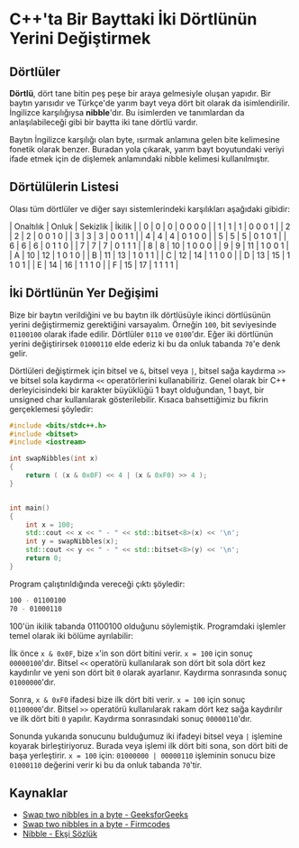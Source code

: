 # C++'ta Bir Bayttaki İki Dörtlünün Yerini Değiştirmek

## Dörtlüler

**Dörtlü**, dört tane bitin peş peşe bir araya gelmesiyle oluşan yapıdır. Bir baytın yarısıdır ve Türkçe'de yarım bayt veya dört bit olarak da isimlendirilir. İngilizce karşılığıysa **nibble**'dır. Bu isimlerden ve tanımlardan da anlaşılabileceği gibi bir baytta iki tane dörtlü vardır.

Baytın İngilizce karşılığı olan byte, ısırmak anlamına gelen bite kelimesine fonetik olarak benzer. Buradan yola çıkarak, yarım bayt boyutundaki veriyi ifade etmek için de dişlemek anlamındaki nibble kelimesi kullanılmıştır.


## Dörtülülerin Listesi

Olası tüm dörtlüler ve diğer sayı sistemlerindeki karşılıkları aşağıdaki gibidir:

| Onaltılık | Onluk | Sekizlik | İkilik |
| 0 | 0 | 0 | 0 0 0 0 |
| 1 | 1 | 1 | 0 0 0 1 |
| 2 | 2 | 2 | 0 0 1 0 |
| 3 | 3 | 3 | 0 0 1 1 |
| 4 | 4 | 4 | 0 1 0 0 |
| 5 | 5 | 5 | 0 1 0 1 |
| 6 | 6 | 6 | 0 1 1 0 |
| 7 | 7 | 7 | 0 1 1 1 |
| 8 | 8 | 10 | 1 0 0 0 |
| 9 | 9 | 11 | 1 0 0 1 |
| A | 10 | 12 | 1 0 1 0 |
| B | 11 | 13 | 1 0 1 1 |
| C | 12 | 14 | 1 1 0 0 |
| D | 13 | 15 | 1 1 0 1 |
| E | 14 | 16 | 1 1 1 0 |
| F | 15 | 17 | 1 1 1 1 |


## İki Dörtlünün Yer Değişimi

Bize bir baytın verildiğini ve bu baytın ilk dörtlüsüyle ikinci dörtlüsünün yerini değiştirmemiz gerektiğini varsayalım. Örneğin `100`, bit seviyesinde `01100100` olarak ifade edilir. Dörtlüler `0110` ve `0100`'dır. Eğer iki dörtlünün yerini değiştirirsek `01000110` elde ederiz ki bu da onluk tabanda `70`'e denk gelir.

Dörtlüleri değiştirmek için bitsel ve `&`, bitsel veya `|`, bitsel sağa kaydırma `>>` ve bitsel sola kaydırma `<<` operatörlerini kullanabiliriz. Genel olarak bir C++ derleyicisindeki bir karakter büyüklüğü 1 bayt olduğundan, 1 bayt, bir unsigned char kullanılarak gösterilebilir. Kısaca bahsettiğimiz bu fikrin gerçeklemesi şöyledir:

```cpp
#include <bits/stdc++.h>
#include <bitset>
#include <iostream>

int swapNibbles(int x)
{
    return ( (x & 0x0F) << 4 | (x & 0xF0) >> 4 );
}


int main()
{
    int x = 100;
    std::cout << x << " - " << std::bitset<8>(x) << '\n';
    int y = swapNibbles(x);
    std::cout << y << " - " << std::bitset<8>(y) << '\n';
    return 0;
}
```

Program çalıştırıldığında vereceği çıktı şöyledir:

```bash
100 - 01100100
70 - 01000110
```

100'ün ikilik tabanda 01100100 olduğunu söylemiştik. Programdaki işlemler temel olarak iki bölüme ayrılabilir:

İlk önce `x & 0x0F`, bize `x`'in son dört bitini verir. `x = 100` için sonuç `00000100`'dır. Bitsel `<<` operatörü kullanılarak son dört bit sola dört kez kaydırılır ve yeni son dört bit `0` olarak ayarlanır. Kaydırma sonrasında sonuç `01000000`'dır.

Sonra, `x & 0xF0` ifadesi bize ilk dört biti verir. `x = 100` için sonuç `01100000`'dır. Bitsel `>>` operatörü kullanılarak rakam dört kez sağa kaydırılır ve ilk dört biti `0` yapılır. Kaydırma sonrasındaki sonuç `00000110`'dır.

Sonunda yukarıda sonucunu bulduğumuz iki ifadeyi bitsel veya `|` işlemine koyarak birleştiriyoruz. Burada veya işlemi ilk dört biti sona, son dört biti de başa yerleştirir. `x = 100` için: `01000000 | 00000110` işleminin sonucu bize `01000110` değerini verir ki bu da onluk tabanda `70`'tir.


## Kaynaklar
- [Swap two nibbles in a byte - GeeksforGeeks](https://www.geeksforgeeks.org/swap-two-nibbles-byte/)
- [Swap two nibbles in a byte - Firmcodes](http://www.firmcodes.com/swap-two-nibbles-byte/)
- [Nibble - Ekşi Sözlük](https://eksisozluk.com/nibble--71970)
